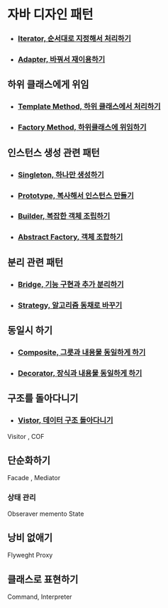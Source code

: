 # 자바 디자인 패턴

- ### [Iterator, 순서대로 지정해서 처리하기](https://github.com/banziha104/GOF_Design_Pattern/blob/master/markdown/01_Iterator.md)

- ### [Adapter, 바꿔서 재이용하기](https://github.com/banziha104/GOF_Design_Pattern/blob/master/markdown/02_Adapter.md)


## 하위 클래스에게 위임 

- ### [Template Method, 하위 클래스에서 처리하기](https://github.com/banziha104/GOF_Design_Pattern/blob/master/markdown/03_Template_Method.md)

- ### [Factory Method, 하위클래스에 위임하기](https://github.com/banziha104/GOF_Design_Pattern/blob/master/markdown/04_Factory_Method.md)


## 인스턴스 생성 관련 패턴 

- ### [Singleton, 하나만 생성하기](https://github.com/banziha104/GOF_Design_Pattern/blob/master/markdown/05_Singleton.md)

- ### [Prototype, 복사해서 인스턴스 만들기](https://github.com/banziha104/GOF_Design_Pattern/blob/master/markdown/06_Prototype.md)

- ### [Builder, 복잡한 객체 조립하기](https://github.com/banziha104/GOF_Design_Pattern/blob/master/markdown/07_Builder.md)

- ### [Abstract Factory, 객체 조합하기](https://github.com/banziha104/GOF_Design_Pattern/blob/master/markdown/08_Abstract_Factory.md)


## 분리 관련 패턴 

- ### [Bridge, 기능 구현과 추가 분리하기](https://github.com/banziha104/GOF_Design_Pattern/blob/master/markdown/09_Bridge.md)

- ### [Strategy, 알고리즘 동채로 바꾸기](https://github.com/banziha104/GOF_Design_Pattern/blob/master/markdown/10_Strategy.md)

## 동일시 하기

- ### [Composite, 그릇과 내용물 동일하게 하기](https://github.com/banziha104/GOF_Design_Pattern/blob/master/markdown/11_Composite.md)

- ### [Decorator, 장식과 내용물 동일하게 하기](https://github.com/banziha104/GOF_Design_Pattern/blob/master/markdown/12_Decorator.md)


## 구조를 돌아다니기 

- ### [Vistor, 데이터 구조 돌아다니기](https://github.com/banziha104/GOF_Design_Pattern/blob/master/markdown/13_Visitor.md)


Visitor , COF 

## 단순화하기

Facade , Mediator 
### 상태 관리

Obseraver
memento
State

## 낭비 없애기 
Flyweght
Proxy

## 클래스로 표현하기

Command, Interpreter


